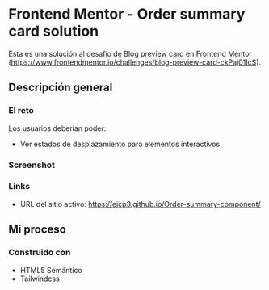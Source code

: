 # Frontend Mentor - Order summary card solution

Esta es una solución al desafío de Blog preview card en Frontend Mentor (https://www.frontendmentor.io/challenges/blog-preview-card-ckPaj01IcS). 


## Descripción general

### El reto

Los usuarios deberían poder:

- Ver estados de desplazamiento para elementos interactivos

### Screenshot




### Links

- URL del sitio activo: https://ejcp3.github.io/Order-summary-component/

## Mi proceso

### Construido con

- HTML5 Semántico 
- Tailwindcss
